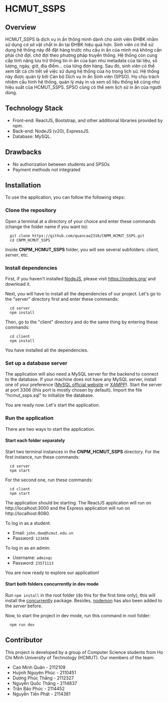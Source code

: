 # HCMUT_SSPS

## Overview
HCMUT_SSPS là dịch vụ in ấn thông minh dành cho sinh viên ĐHBK nhằm sử dụng cơ sở vật chất in ấn tại ĐHBK hiệu quả hơn. Sinh viên có thể sử dụng hệ thống này để đặt hàng trước nhu cầu in ấn của mình mà không cần phải chờ đợi. 
chờ đợi theo phương pháp truyền thống. Hệ thống còn cung cấp tính năng lưu trữ thông tin in ấn của bạn như metadata của tài liệu, số lượng, ngày, giờ, địa điểm... của từng đơn hàng. 
Sau đó, sinh viên có thể xem tất cả chi tiết về việc sử dụng hệ thống của họ trong lịch sử. Hệ thống này được quản lý bởi Cán bộ Dịch vụ In ấn Sinh viên (SPSO). Họ chịu trách nhiệm cấu hình hệ thống, 
quản lý máy in và xem số liệu thống kê cũng như hiệu suất của HCMUT_SSPS. SPSO cũng có thể xem lịch sử in ấn của người dùng.

## Technology Stack
- Front-end: ReactJS, Bootstrap, and other additional libraries provided by npm.
- Back-end: NodeJS (v20), ExpressJS.
- Database: MySQL.

## Drawbacks
- No authorization between students and SPSOs
- Payment methods not integrated

## Installation
To use the application, you can follow the following steps:

### Clone the repository
Open a terminal at a directory of your choice and enter these commands (change the folder name if you want to):
```
  git clone https://github.com/quancao2310/CNPM_HCMUT_SSPS.git
  cd CNPM_HCMUT_SSPS
```
Inside **CNPM_HCMUT_SSPS** folder, you will see several subfolders: *client*, *server*, etc.

### Install dependencies
First, if you haven't installed [NodeJS](https://nodejs.org/), please visit https://nodejs.org/ and download it.

Next, you will have to install all the dependencies of our project. Let's go to the "server" directory first and enter these commands:
```
  cd server
  npm install
```

Then, go to the "client" directory and do the same thing by entering these commands:
```
  cd client
  npm install
```
You have installed all the dependencies.

### Set up a database server
The application will also need a MySQL server for the backend to connect to the database. If your machine does not have any MySQL server, install one of your preference ([MySQL official website](https://www.mysql.com/) or [XAMPP](https://www.apachefriends.org/download.html)). Start the server at port 3306 (this port is mostly chosen by default). Import the file "hcmut_ssps.sql" to initialize the database.
<!-- Create a database called "hcmut_ssps" and add some data to it. -->

You are ready now. Let's start the application.

### Run the application
There are two ways to start the application.

#### Start each folder separately
Start two terminal instances in the **CNPM_HCMUT_SSPS** directory. For the first instance, run these commands:
```
  cd server
  npm start
```

For the second one, run these commands:
```
  cd client
  npm start
```

The application should be starting. The ReactJS application will run on http://localhost:3000 and the Express application will run on http://localhost:8080.

To log in as a student:
* Email: `john.doe@hcmut.edu.vn`
* Password: `123456`

To log in as an admin:
* Username: `adminqc`
* Password: `23571113`

You are now ready to explore our application!

#### Start both folders concurrently in dev mode
Run `npm install` in the root folder (do this for the first time only), this will install the [concurrently](https://www.npmjs.com/package/concurrently) package. Besides, [nodemon](https://www.npmjs.com/package/nodemon) has also been added to the *server* before.

Now, to start the project in dev mode, run this command in root folder:
```
  npm run dev
```

## Contributor
This project is developed by a group of Computer Science students from Ho Chi Minh University of Technology (HCMUT). Our members of the team:
* Cao Minh Quân - 2112109
* Huỳnh Nguyên Phúc - 2110451
* Dương Phúc Thắng - 2112327
* Nguyễn Quốc Thắng - 2114837
* Trần Bảo Phúc - 2114452
* Nguyễn Tiến Phát - 2114381
